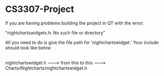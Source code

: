 # CS3307-Project
If you are having problems building the project in QT with the error:

"nightchartswidgets.h: No such file or directory"

All you need to do is give the file path for 'nightchartswidget.' Your include should look like below

<br>
nightchartswidget.h ---> from this to this ---> Charts/Nightcharts/nightchartswidget.h
